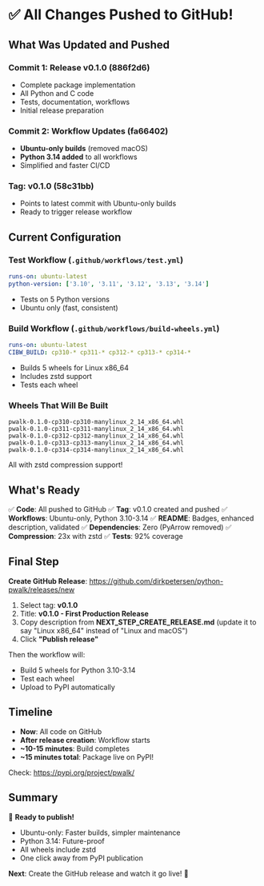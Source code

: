 # ✅ All Changes Pushed to GitHub!

## What Was Updated and Pushed

### Commit 1: Release v0.1.0 (886f2d6)
- Complete package implementation
- All Python and C code
- Tests, documentation, workflows
- Initial release preparation

### Commit 2: Workflow Updates (fa66402)
- **Ubuntu-only builds** (removed macOS)
- **Python 3.14 added** to all workflows
- Simplified and faster CI/CD

### Tag: v0.1.0 (58c31bb)
- Points to latest commit with Ubuntu-only builds
- Ready to trigger release workflow

## Current Configuration

### Test Workflow (`.github/workflows/test.yml`)
```yaml
runs-on: ubuntu-latest
python-version: ['3.10', '3.11', '3.12', '3.13', '3.14']
```
- Tests on 5 Python versions
- Ubuntu only (fast, consistent)

### Build Workflow (`.github/workflows/build-wheels.yml`)
```yaml
runs-on: ubuntu-latest
CIBW_BUILD: cp310-* cp311-* cp312-* cp313-* cp314-*
```
- Builds 5 wheels for Linux x86_64
- Includes zstd support
- Tests each wheel

### Wheels That Will Be Built
```
pwalk-0.1.0-cp310-cp310-manylinux_2_14_x86_64.whl
pwalk-0.1.0-cp311-cp311-manylinux_2_14_x86_64.whl
pwalk-0.1.0-cp312-cp312-manylinux_2_14_x86_64.whl
pwalk-0.1.0-cp313-cp313-manylinux_2_14_x86_64.whl
pwalk-0.1.0-cp314-cp314-manylinux_2_14_x86_64.whl
```

All with zstd compression support!

## What's Ready

✅ **Code**: All pushed to GitHub
✅ **Tag**: v0.1.0 created and pushed
✅ **Workflows**: Ubuntu-only, Python 3.10-3.14
✅ **README**: Badges, enhanced description, validated
✅ **Dependencies**: Zero (PyArrow removed)
✅ **Compression**: 23x with zstd
✅ **Tests**: 92% coverage

## Final Step

**Create GitHub Release**: https://github.com/dirkpetersen/python-pwalk/releases/new

1. Select tag: **v0.1.0**
2. Title: **v0.1.0 - First Production Release**
3. Copy description from **NEXT_STEP_CREATE_RELEASE.md** (update it to say "Linux x86_64" instead of "Linux and macOS")
4. Click **"Publish release"**

Then the workflow will:
- Build 5 wheels for Python 3.10-3.14
- Test each wheel
- Upload to PyPI automatically

## Timeline

- **Now**: All code on GitHub
- **After release creation**: Workflow starts
- **~10-15 minutes**: Build completes
- **~15 minutes total**: Package live on PyPI!

Check: https://pypi.org/project/pwalk/

## Summary

🚀 **Ready to publish!**

- Ubuntu-only: Faster builds, simpler maintenance
- Python 3.14: Future-proof
- All wheels include zstd
- One click away from PyPI publication

**Next**: Create the GitHub release and watch it go live! 🎉
